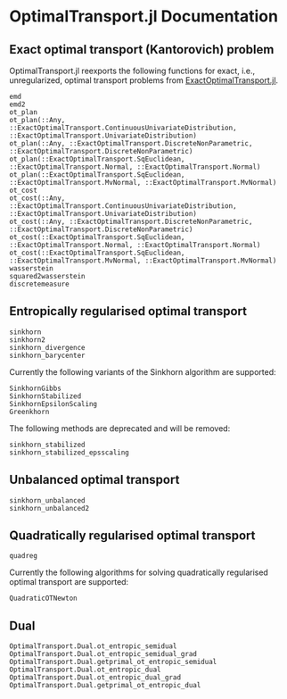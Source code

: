 # OptimalTransport.jl Documentation


## Exact optimal transport (Kantorovich) problem

OptimalTransport.jl reexports the following functions for exact, i.e.,
unregularized, optimal transport problems from
[ExactOptimalTransport.jl](https://github.com/JuliaOptimalTransport/ExactOptimalTransport.jl).

```@docs
emd
emd2
ot_plan
ot_plan(::Any, ::ExactOptimalTransport.ContinuousUnivariateDistribution, ::ExactOptimalTransport.UnivariateDistribution)
ot_plan(::Any, ::ExactOptimalTransport.DiscreteNonParametric, ::ExactOptimalTransport.DiscreteNonParametric)
ot_plan(::ExactOptimalTransport.SqEuclidean, ::ExactOptimalTransport.Normal, ::ExactOptimalTransport.Normal)
ot_plan(::ExactOptimalTransport.SqEuclidean, ::ExactOptimalTransport.MvNormal, ::ExactOptimalTransport.MvNormal)
ot_cost
ot_cost(::Any, ::ExactOptimalTransport.ContinuousUnivariateDistribution, ::ExactOptimalTransport.UnivariateDistribution)
ot_cost(::Any, ::ExactOptimalTransport.DiscreteNonParametric, ::ExactOptimalTransport.DiscreteNonParametric)
ot_cost(::ExactOptimalTransport.SqEuclidean, ::ExactOptimalTransport.Normal, ::ExactOptimalTransport.Normal)
ot_cost(::ExactOptimalTransport.SqEuclidean, ::ExactOptimalTransport.MvNormal, ::ExactOptimalTransport.MvNormal)
wasserstein
squared2wasserstein
discretemeasure
```

## Entropically regularised optimal transport

```@docs
sinkhorn
sinkhorn2
sinkhorn_divergence
sinkhorn_barycenter
```

Currently the following variants of the Sinkhorn algorithm are supported:

```@docs
SinkhornGibbs
SinkhornStabilized
SinkhornEpsilonScaling
Greenkhorn
```

The following methods are deprecated and will be removed:

```@docs
sinkhorn_stabilized
sinkhorn_stabilized_epsscaling
```

## Unbalanced optimal transport

```@docs
sinkhorn_unbalanced
sinkhorn_unbalanced2
```

## Quadratically regularised optimal transport

```@docs
quadreg
```

Currently the following algorithms for solving quadratically regularised optimal transport are supported:
```@docs
QuadraticOTNewton
```

## Dual

```@docs
OptimalTransport.Dual.ot_entropic_semidual
OptimalTransport.Dual.ot_entropic_semidual_grad
OptimalTransport.Dual.getprimal_ot_entropic_semidual
OptimalTransport.Dual.ot_entropic_dual
OptimalTransport.Dual.ot_entropic_dual_grad
OptimalTransport.Dual.getprimal_ot_entropic_dual
```

